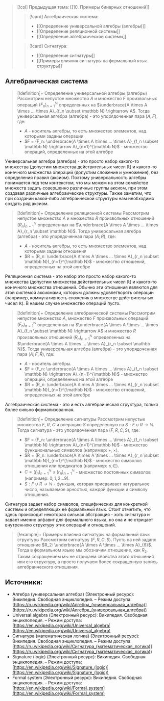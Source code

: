 > [!col] Предыдущая тема: [[10. Примеры бинарных отношений]]
>
>> [!card] Алгебраическая система:
>>* [[Определение универсальной алгебры (алгебры)]]
>>* [[Определение реляционной системы]]
>>* [[Определение алгебраической системы]]
>
>> [!card] Сигнатура:
>>* [[Определение сигнатуры]]
>>* [[Примеры влияния сигнатуры на формальный язык структуры]]

## Алгебраическая система
> [!definition]+ Определение универсальной алгебры (алгебры)
> Рассмотрим непустое множество $A$ и множество $F$ произвольных операций $(F_n)_{n=1}^{\mathbb N}$ определенных на $\underbrace{A \times A \times ... \times A}_{f_n \subset \mathbb N} \rightarrow A$. Тогда универсальная алгебра (алгебра) - это упорядоченная пара $(A; F)$, где:
> * $A$ - носитель алгебры, то есть множество элементов, над которыми заданы операции
> * $F = (F_n: \underbrace{A \times A \times ... \times A}_{f_n \subset \mathbb N} \rightarrow A)_{n=1}^{\mathbb N}$ - множество операций, определенных на этой алгебре

Универсальная алгебра (алгебра) - это просто набор какого-то множества (допустим множества действительных чисел $\mathbb R$) и какого-то конечного множества операций (допустим сложение и умножение), без определения правил (аксиом). Поэтому универсальность алгебры понимается под тем контекстом, что мы можем на этом семействе множеств задать совершенно различные группы аксиом, при этом создавая различные алгебраические структуры. Также заметим, что при создании какой-либо алгебраической структуры нам необходимо создать ряд аксиом. 

> [!definition]+ Определение реляционной системы
> Рассмотрим непустое множество $A$ и множество $R$ произвольных отношений $(R_n)_{n=1}^{\mathbb N}$ определенных на $\underbrace{A \times A \times ... \times A}_{r_n \subset \mathbb N}$. Тогда универсальная алгебра (алгебра) - это упорядоченная пара $(A; R)$, где:
> * $A$ - носитель алгебры, то есть множество элементов, над которыми заданы отношения
> * $R = (R_n: \underbrace{A \times A \times ... \times A}_{r_n \subset \mathbb N})_{n=1}^{\mathbb N}$ - множество отношений, определенных на этой алгебре

Реляционная система - это набор это просто набор какого-то множества (допустим множества действительных чисел $\mathbb R$) и какого-то конечного множества отношений. Обычно эти отношения являются для этой системой аксиомами, которым должны удовлетворять операции (например, коммутативность сложения в множестве действительных чисел $\mathbb R$). В нашем случае множество операций пусто. 

> [!definition]+ Определение алгебраической системы
> Рассмотрим непустое множество $A$, множество $F$ произвольных операций $(F_n)_{n=1}^{\mathbb N}$ определенных на $\underbrace{A \times A \times ... \times A}_{f_n \subset \mathbb N} \rightarrow A$ и множество $R$ произвольных отношений $(R_n)_{n=1}^{\mathbb N}$ определенных на $\underbrace{A \times A \times ... \times A}_{r_n \subset \mathbb N}$. Тогда универсальная алгебра (алгебра) - это упорядоченная пара $( A; F, R)$, где:
> * $A$ - носитель алгебры.
> * $F = (F_n: \underbrace{A \times A \times ... \times A}_{f_n \subset \mathbb N} \rightarrow A)_{n=1}^{\mathbb N}$ - множество операций, определенных на этой алгебре
> * $R = (R_n: \underbrace{A \times A \times ... \times A}_{r_n \subset \mathbb N})_{n=1}^{\mathbb N}$ - множество отношений, определенных на этой алгебре

Алгебраическая система - это и есть алгебраическая структура, только более сильно формализованная. 

> [!definition]+ Определение сигнатуры
> Рассмотрим непустые множества $F$, $R$, $C$ и операцию $S$ определенную на $S : F \cup R \to \mathbb N$. Тогда сигнатура - это упорядоченная пара $(F, R, C, S)$, где: 
> * $F = (F_n: \underbrace{A \times A \times ... \times A}_{f_n \subset \mathbb N} \rightarrow A)_{n=1}^{\mathbb N}$ - множество функциональных символов (например: $+, \times$). 
> * $R = (R_n: \underbrace{A \times A \times ... \times A}_{r_n \subset \mathbb N})_{n=1}^{\mathbb N}$ - множество символов отношения или предикатов (например: $\leq, \in$).
> * $C = (f_n)_{n=1}^{\mathbb N} \cup (r_n)_{n=1}^{\mathbb N}$ - множество постоянных символов (например: $0, 1, 2 ... 9$).
> * $S: F \cup R \to \mathbb N$ - функция, которая присваивает натуральное число, называемое арностью, каждой функции и символу отношения.  

Сигнатура задает набор символов, специфических для конкретной системы и определяющих её формальный язык. Стоит отметить, что здесь происходит некоторая сильная абстракция - хоть сигнатура и задает именно алфавит для формального языка, но она и не отрицает внутреннюю структуру этих операций и отношений. 

> [!example]+ Примеры влияния сигнатуры на формальный язык структуры
> Рассмотрим сигнатуру $(F, R, C, S)$. Пусть на ней задано отношение $R_2: \underbrace{A \times A \times ... \times A}_{6}$. Тогда в формальном языке мы обозначим отношение, как $R_2$. Таким сокращением мы не отрицаем свойства этого отношения или его структуру, а просто получаем более сокращенную запись алгебраического отношения.

## Источники:
* Алгебра (универсальная алгебра) (Электронный ресурс): Википедия. Свободная энциклопедия. – Режим доступа: [https://ru.wikipedia.org/wiki/Алгебра_(универсальная_алгебра)](https://ru.wikipedia.org/wiki/Алгебра_(универсальная_алгебра))
* Universal algebra (Электронный ресурс): Википедия. Свободная энциклопедия. – Режим доступа: [https://en.wikipedia.org/wiki/Universal_algebra](https://en.wikipedia.org/wiki/Universal_algebra)
* Сигнатура (математическая логика) (Электронный ресурс): Википедия. Свободная энциклопедия. – Режим доступа: [https://ru.wikipedia.org/wiki/Сигнатура_(математическая_логика)](https://ru.wikipedia.org/wiki/Сигнатура_(математическая_логика))
* Signature (logic) (Электронный ресурс): Википедия. Свободная энциклопедия. – Режим доступа: [https://en.wikipedia.org/wiki/Signature_(logic)](https://en.wikipedia.org/wiki/Signature_(logic))
* Formal system (Электронный ресурс): Википедия. Свободная энциклопедия. – Режим доступа: [https://en.wikipedia.org/wiki/Formal_system](https://en.wikipedia.org/wiki/Formal_system)